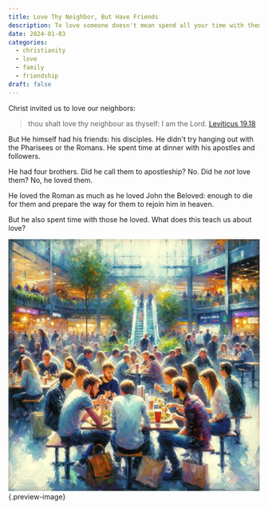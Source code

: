 ```yaml
---
title: Love Thy Neighbor, But Have Friends
description: To love someone doesn't mean spend all your time with them. You can focus on relationships that bring you joy while loving all mankind.
date: 2024-01-03
categories:
  - christianity
  - love
  - family
  - friendship
draft: false
---
```

Christ invited us to love our neighbors:

>  thou shalt love thy neighbour as thyself: I am the Lord.
> [Leviticus 19.18](../scriptures/leviticus-19.18)

But He himself had his friends: his disciples. He didn't try hanging out with the Pharisees or the Romans. He spent time at dinner with his apostles and followers. 

He had four brothers. Did he call them to apostleship? No. Did he *not* love them? No, he loved them. 

He loved the Roman as much as he loved John the Beloved: enough to die for them and prepare the way for them to rejoin him in heaven. 

But he also spent time with those he loved. What does this teach us about love?

![Go get lunch with a friend](../img/dalle-lunch-with-friends-impressionist.jpeg){.preview-image}